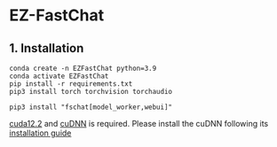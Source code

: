 # EZ-FastChat

## 1. Installation
```
conda create -n EZFastChat python=3.9
conda activate EZFastChat
pip install -r requirements.txt
pip3 install torch torchvision torchaudio
```

```
pip3 install "fschat[model_worker,webui]"
```

[cuda12.2](https://developer.nvidia.com/cuda-12-2-0-download-archive) and [cuDNN](https://developer.nvidia.com/rdp/cudnn-download) is required. 
Please install the cuDNN following its [installation guide](https://docs.nvidia.com/deeplearning/cudnn/install-guide/index.html#install-linux)
